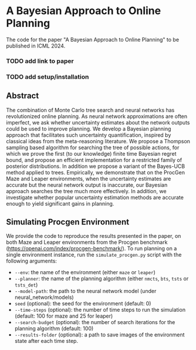 # A Bayesian Approach to Online Planning
The code for the paper "A Bayesian Approach to Online Planning" to be published in ICML 2024.

### TODO add link to paper
### TODO add setup/installation

## Abstract
The combination of Monte Carlo tree search and neural networks has revolutionized online planning. 
As neural network approximations are often imperfect, we ask whether uncertainty estimates about the network outputs could be used to improve planning. 
We develop a Bayesian planning approach that facilitates such uncertainty quantification, inspired by classical ideas from the meta-reasoning literature. 
We propose a Thompson sampling based algorithm for searching the tree of possible actions, for which we prove the first (to our knowledge) finite time Bayesian regret bound, and propose an efficient implementation for a restricted family of posterior distributions. 
In addition we propose a variant of the Bayes-UCB method applied to trees. 
Empirically, we demonstrate that on the ProcGen Maze and Leaper environments, when the uncertainty estimates are accurate but the neural network output is inaccurate, our Bayesian approach searches the tree much more effectively. 
In addition, we investigate whether popular uncertainty estimation methods are accurate enough to yield significant gains in planning.

## Simulating Procgen Environment
We provide the code to reproduce the results presented in the paper, on both Maze and Leaper environments from the Procgen benchmark (https://openai.com/index/procgen-benchmark/).
To run planning on a single environment instance, run the `simulate_procgen.py` script with the following arguments:
- `--env`: the name of the environment (either `maze` or `leaper`)
- `--planner`: the name of the planning algorithm (either `nmcts`, `bts`, `tsts` or `tsts_det`)
- `--model-path`: the path to the neural network model (under neural_network/models)
- `seed` (optional): the seed for the environment (default: 0)
- `--time-steps` (optional): the number of time steps to run the simulation (default: 100 for maze and 25 for leaper)
- `--search-budget` (optional): the number of search iterations for the planning algorithm (default: 100)
- `--results-folder` (optional): a path to save images of the environment state after each time step.